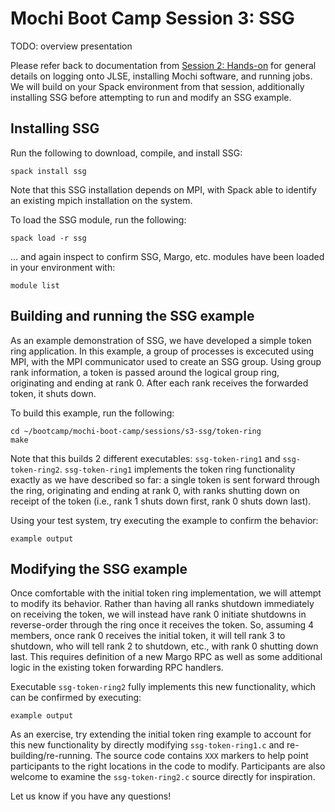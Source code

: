 # Mochi Boot Camp Session 3: SSG

TODO: overview presentation

Please refer back to documentation from
[Session 2: Hands-on](sessions/s2-hands-on/README.md) for general details on
logging onto JLSE, installing Mochi software, and running jobs. We will build
on your Spack environment from that session, additionally installing SSG before
attempting to run and modify an SSG example.

## Installing SSG

Run the following to download, compile, and install SSG:

```
spack install ssg
```

Note that this SSG installation depends on MPI, with Spack able to identify
an existing mpich installation on the system.

To load the SSG module, run the following:

```
spack load -r ssg
```

... and again inspect to confirm SSG, Margo, etc. modules have been loaded in
your environment with:

```
module list
```

## Building and running the SSG example

As an example demonstration of SSG, we have developed a simple token ring
application. In this example, a group of processes is excecuted using MPI,
with the MPI communicator used to create an SSG group. Using group rank
information, a token is passed around the logical group ring, originating and
ending at rank 0. After each rank receives the forwarded token, it shuts down.

To build this example, run the following:

```
cd ~/bootcamp/mochi-boot-camp/sessions/s3-ssg/token-ring
make
```

Note that this builds 2 different executables: `ssg-token-ring1` and
`ssg-token-ring2`. `ssg-token-ring1` implements the token ring functionality
exactly as we have described so far: a single token is sent forward through the
ring, originating and ending at rank 0, with ranks shutting down on receipt
of the token (i.e., rank 1 shuts down first, rank 0 shuts down last).

Using your test system, try executing the example to confirm the behavior:

```
example output
```

## Modifying the SSG example

Once comfortable with the initial token ring implementation, we will
attempt to modify its behavior. Rather than having all ranks shutdown
immediately on receiving the token, we will instead have rank 0 initiate
shutdowns in  reverse-order through the ring once it receives the token. So,
assuming 4 members, once rank 0 receives the initial token, it will tell rank 3
to shutdown, who will tell rank 2 to shutdown, etc., with rank 0 shutting down
last. This requires definition of a new Margo RPC as well as some additional
logic in the existing token forwarding RPC handlers.

Executable `ssg-token-ring2` fully implements this new functionality, which can
be confirmed by executing:

```
example output
```

As an exercise, try extending the initial token ring example to account for this
new functionality by directly modifying `ssg-token-ring1.c` and
re-building/re-running. The source code contains `XXX` markers to help point
participants to the right locations in the code to modify. Participants are also
welcome to examine the `ssg-token-ring2.c` source directly for inspiration.

Let us know if you have any questions!